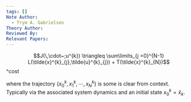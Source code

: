 ```yaml
---
tags: []
Note Author:
  - Trym A. Gabrielsen
Theory Author: 
Reviewed By: 
Relevant Papers:
---
```

$$J(\,\cdot~;u^{k}) \triangleq \sum\limits_{j =0}^{N-1} L(\tilde{x}^{k}_{j},\tilde{u}^{k}_{j}) + T(\tilde{x}^{k}_{N})$$
^cost

where the trajectory $\{x^{k}_{0}, x^{k}_{1}, \cdots , x^{k}_{N}\}$ is some is clear from context. 
Typically via the associated system dynamics and an initial state $x^{k}_{0} = \hat{x}_{k}$.